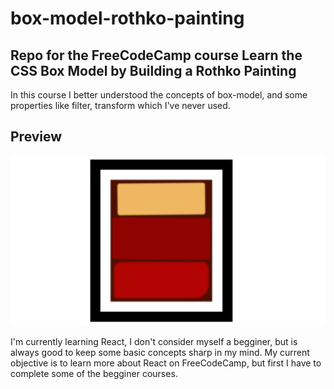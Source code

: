 <h1>box-model-rothko-painting</h1>
<h2>Repo for the FreeCodeCamp course Learn the CSS Box Model by Building a Rothko Painting</h2>

<p>In this course I better understood the concepts of box-model, and some properties like filter, transform which I've never used.</p>

<h2>Preview</h2>

<img alt="preview" src="/print-index.png">

<p>I'm currently learning React, I don't consider myself a begginer, but is always good to keep some basic concepts sharp in my mind. My current objective is to learn more about React on FreeCodeCamp, but first I have to complete some of the begginer courses.</p>